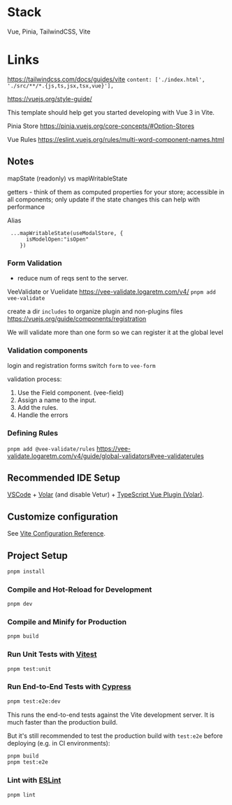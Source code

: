 # Stack

Vue, Pinia, TailwindCSS, Vite

# Links

https://tailwindcss.com/docs/guides/vite
`content: ['./index.html', './src/**/*.{js,ts,jsx,tsx,vue}'],`

https://vuejs.org/style-guide/

This template should help get you started developing with Vue 3 in Vite.

Pinia Store
https://pinia.vuejs.org/core-concepts/#Option-Stores

Vue Rules
https://eslint.vuejs.org/rules/multi-word-component-names.html

## Notes

mapState (readonly) vs mapWritableState

getters - think of them as computed properties for your store; accessible in all components; only update if the state changes this can help with performance

Alias

```
 ...mapWritableState(useModalStore, {
      isModelOpen:"isOpen"
    })
```

### Form Validation

- reduce num of reqs sent to the server.

VeeValidate or Vuelidate
https://vee-validate.logaretm.com/v4/
`pnpm add vee-validate`

create a dir `includes` to organize plugin and non-plugins files
https://vuejs.org/guide/components/registration

We will validate more than one form so we can register it at the global level

### Validation components

login and registration forms
switch `form` to `vee-form`

validation process:

1. Use the Field component. (vee-field)
2. Assign a name to the input.
3. Add the rules.
4. Handle the errors

### Defining Rules

`pnpm add @vee-validate/rules`
https://vee-validate.logaretm.com/v4/guide/global-validators#vee-validaterules

## Recommended IDE Setup

[VSCode](https://code.visualstudio.com/) + [Volar](https://marketplace.visualstudio.com/items?itemName=Vue.volar) (and disable Vetur) + [TypeScript Vue Plugin (Volar)](https://marketplace.visualstudio.com/items?itemName=Vue.vscode-typescript-vue-plugin).

## Customize configuration

See [Vite Configuration Reference](https://vitejs.dev/config/).

## Project Setup

```sh
pnpm install
```

### Compile and Hot-Reload for Development

```sh
pnpm dev
```

### Compile and Minify for Production

```sh
pnpm build
```

### Run Unit Tests with [Vitest](https://vitest.dev/)

```sh
pnpm test:unit
```

### Run End-to-End Tests with [Cypress](https://www.cypress.io/)

```sh
pnpm test:e2e:dev
```

This runs the end-to-end tests against the Vite development server.
It is much faster than the production build.

But it's still recommended to test the production build with `test:e2e` before deploying (e.g. in CI environments):

```sh
pnpm build
pnpm test:e2e
```

### Lint with [ESLint](https://eslint.org/)

```sh
pnpm lint
```
